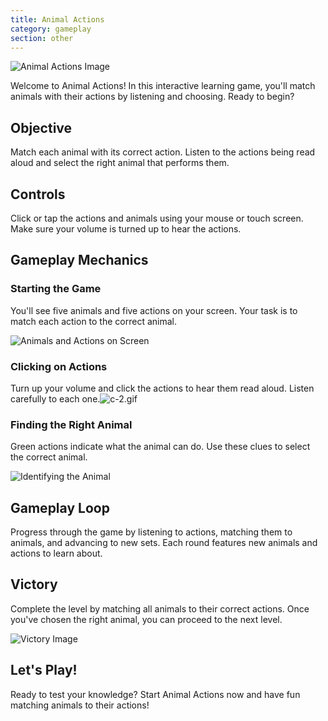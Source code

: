 ```yaml
---
title: Animal Actions
category: gameplay
section: other
---
```

![Animal Actions Image](https://help.studycat.com/hc/article_attachments/34882188453017)

Welcome to Animal Actions! In this interactive learning game, you'll match animals with their actions by listening and choosing. Ready to begin?

## Objective

Match each animal with its correct action. Listen to the actions being read aloud and select the right animal that performs them.

## Controls

Click or tap the actions and animals using your mouse or touch screen. Make sure your volume is turned up to hear the actions.

## Gameplay Mechanics

### Starting the Game

You'll see five animals and five actions on your screen. Your task is to match each action to the correct animal.

![Animals and Actions on Screen](https://help.studycat.com/hc/article_attachments/34882188453017)

### Clicking on Actions

Turn up your volume and click the actions to hear them read aloud. Listen carefully to each one.![c-2.gif](https://help.studycat.com/hc/article_attachments/35127586834841)

### Finding the Right Animal

Green actions indicate what the animal can do. Use these clues to select the correct animal.

![Identifying the Animal](https://help.studycat.com/hc/article_attachments/34882188459545)

## Gameplay Loop

Progress through the game by listening to actions, matching them to animals, and advancing to new sets. Each round features new animals and actions to learn about.

## Victory

Complete the level by matching all animals to their correct actions. Once you've chosen the right animal, you can proceed to the next level.

![Victory Image](https://help.studycat.com/hc/article_attachments/34882155516441)

## Let's Play!

Ready to test your knowledge? Start Animal Actions now and have fun matching animals to their actions!